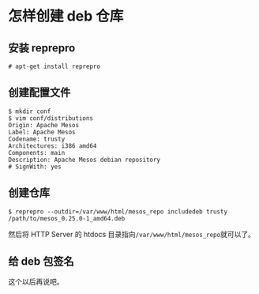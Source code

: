 # 怎样创建 deb 仓库

## 安装 reprepro

```
# apt-get install reprepro
```

## 创建配置文件

```
$ mkdir conf
$ vim conf/distributions
Origin: Apache Mesos
Label: Apache Mesos
Codename: trusty
Architectures: i386 amd64
Components: main
Description: Apache Mesos debian repository
# SignWith: yes
```

## 创建仓库

```
$ reprepro --outdir=/var/www/html/mesos_repo includedeb trusty /path/to/mesos_0.25.0-1_amd64.deb
```

然后将 HTTP Server 的 htdocs 目录指向`/var/www/html/mesos_repo`就可以了。

## 给 deb 包签名

这个以后再说吧。
